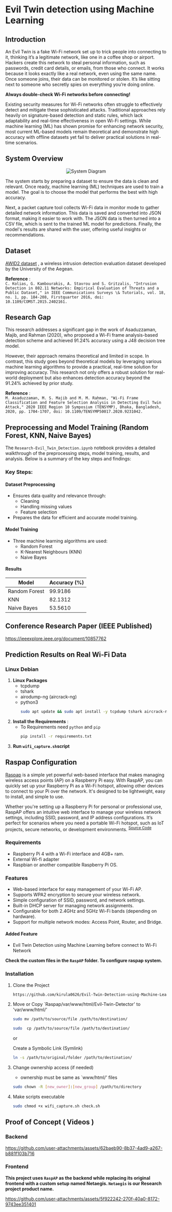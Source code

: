 # Evil Twin detection using Machine Learning
## Introduction
An Evil Twin is a fake Wi-Fi network set up to trick people into connecting to it, thinking it’s a legitimate network, like one in a coffee shop or airport. Hackers create this network to steal personal information, such as passwords, credit card details, or emails, from those who connect. It works because it looks exactly like a real network, even using the same name. Once someone joins, their data can be monitored or stolen. It’s like sitting next to someone who secretly spies on everything you’re doing online. 

<b>Always double-check Wi-Fi networks before connecting! </b>

Existing security measures for Wi-Fi networks often struggle to effectively detect and mitigate these sophisticated attacks. Traditional approaches rely heavily on signature-based detection and static rules, which lack adaptability and real-time effectiveness in open Wi-Fi settings. While machine learning (ML) has shown promise for enhancing network security, most current ML-based models remain theoretical and demonstrate high accuracy with offline datasets yet fail to deliver practical solutions in real-time scenarios.

## System Overview
<div align="center">
  <img src="/Assets/system_diagram.png" alt="System Diagram"/>
</div>

The system starts by preparing a dataset to ensure the data is clean and relevant. Once ready, machine learning (ML) techniques are used to train a model. The goal is to choose the model that performs the best with high accuracy.

Next, a packet capture tool collects Wi-Fi data in monitor mode to gather detailed network information. This data is saved and converted into JSON format, making it easier to work with. The JSON data is then turned into a CSV file, which is sent to the trained ML model for predictions. Finally, the model's results are shared with the user, offering useful insights or recommendations.

## Dataset
<a href="https://icsdweb.aegean.gr/awid/awid2" target="_blank">AWID2 dataset</a> , a wireless intrusion detection evaluation dataset developed by the University of the Aegean.

<b>Reference</b> : <br>
`
C. Kolias, G. Kambourakis, A. Stavrou and S. Gritzalis, "Intrusion Detection in 802.11 Networks: Empirical Evaluation of Threats and a Public Dataset," in IEEE Communications Surveys \& Tutorials, vol. 18, no. 1, pp. 184-208, Firstquarter 2016, doi: 10.1109/COMST.2015.2402161.
`

## Research Gap
This research addresses a significant gap in the work of Asaduzzaman, Majib, and Rahman (2020), who proposed a Wi-Fi frame analysis-based detection scheme and achieved 91.24% accuracy using a J48 decision tree model. 

However, their approach remains theoretical and limited in scope. In contrast, this study goes beyond theoretical models by leveraging various machine learning algorithms to provide a practical, real-time solution for improving accuracy. This research not only offers a robust solution for real-world deployment but also enhances detection accuracy beyond the 91.24% achieved by prior study.

<b>Reference</b> : <br>
`
M. Asaduzzaman, M. S. Majib and M. M. Rahman, "Wi-Fi Frame Classification and Feature Selection Analysis in Detecting Evil Twin Attack," 2020 IEEE Region 10 Symposium (TENSYMP), Dhaka, Bangladesh, 2020, pp. 1704-1707, doi: 10.1109/TENSYMP50017.2020.9231042.
`
## Preprocessing and Model Training (Random Forest, KNN, Naive Bayes)
The `Research-Evil_Twin_Detection.ipynb` notebook provides a detailed walkthrough of the preprocessing steps, model training, results, and analysis. Below is a summary of the key steps and findings:

### Key Steps:
#### Dataset Preprocessing
  - Ensures data quality and relevance through:
    - Cleaning
    - Handling missing values
    - Feature selection
  - Prepares the data for efficient and accurate model training.

#### Model Training
  - Three machine learning algorithms are used:
    - Random Forest
    - K-Nearest Neighbours (KNN)
    - Naive Bayes
#### Results
| Model | Accuracy (%) |
| ------ | ------ |
| Random Forest | 99.9186 |
| KNN | 82.1312 |
| Naive Bayes | 53.5610 |

## Conference Research Paper (IEEE Published)
https://ieeexplore.ieee.org/document/10857762 

## Prediction Results on Real Wi-Fi Data
### Linux Debian
1. **Linux Packages**
   - tcpdump
   - tshark
   - airodump-ng (aircrack-ng)
   - python3
      ```bash
      sudo apt update && sudo apt install -y tcpdump tshark aircrack-ng python3
      ```
3. **Install the Requirements** :
   - To Requirements need `python` and `pip`
      ```bash
      pip install -r requirements.txt
      ```
1. **Run `wifi_capture.sh`script**
      
## Raspap Configuration
<a href="https://raspap.com/" traget="_blank">Raspap</a> is a simple yet powerful web-based interface that makes managing wireless access points (AP) on a Raspberry Pi easy. With RaspAP, you can quickly set up your Raspberry Pi as a Wi-Fi hotspot, allowing other devices to connect to your Pi over the network. It's designed to be lightweight, easy to install, and simple to use.

Whether you're setting up a Raspberry Pi for personal or professional use, RaspAP offers an intuitive web interface to manage your wireless network settings, including SSID, password, and IP address configurations. It’s perfect for scenarios where you need a portable Wi-Fi hotspot, such as IoT projects, secure networks, or development environments. <sup><a href="https://github.com/RaspAP/raspap-webgui.git" traget="_blank">Source Code<a/></sup>

### Requirements
  - Raspberry Pi 4 with a Wi-Fi interface and 4GB+ ram.
  - External Wi-fi adapter
  - Raspbian or another compatible Raspberry Pi OS.

### Features
  - Web-based interface for easy management of your Wi-Fi AP.
  - Supports WPA2 encryption to secure your wireless network.
  - Simple configuration of SSID, password, and network settings.
  - Built-in DHCP server for managing network assignments.
  - Configurable for both 2.4GHz and 5GHz Wi-Fi bands (depending on hardware).
  - Support for multiple network modes: Access Point, Router, and Bridge.
  #### Added Feature
  - Evil Twin Detection using Machine Learning before connect to Wi-Fi Network

**Check the custom files in the `RaspAP` folder. To configure raspap system.**

### Installation
1. Clone the Project
   ```bash
   https://github.com/kirula0626/Evil-Twin-Detection-using-Machine-Learning.git
   ```
2. Move or Copy `Raspap/var/www/html/Evil-Twin-Detector' to 'var/www/html/'
   ```bash
   sudo mv /path/to/source/file /path/to/destination/
   ```
   ```bash
   sudo  cp /path/to/source/file /path/to/destination/
   ```
   or

   Create a Symbolic Link (Symlink)
   ```bash
   ln -s /path/to/original/folder /path/to/destination/
   ```
   
3. Change ownership access (if needed)
   - ownership must be same as `www/html/' files
   ```bash
   sudo chown -R [new_owner]:[new_group] /path/to/directory
   ````
4. Make scripts executable
   ```bash
   sudo chmod +x wifi_capture.sh check.sh
   ```
## Proof of Concept ( Videos )
### Backend

https://github.com/user-attachments/assets/62baeb90-8b37-4ad9-a267-b881f103b716

### Frontend
**This project uses `RaspAP` as the backend while replacing its original frontend with a custom setup named Netaegis. `Netaegis` is our Research project product name.**

https://github.com/user-attachments/assets/5f922242-270f-40a0-8172-9743ee351401


